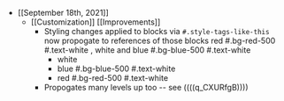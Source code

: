 - [[September 18th, 2021]]
    - [[Customization]] [[Improvements]]
        - Styling changes applied to blocks via `#.style-tags-like-this` now propogate to references of those blocks red #.bg-red-500  #.text-white , white and blue #.bg-blue-500 #.text-white 
            - white
            - blue #.bg-blue-500 #.text-white 
            - red #.bg-red-500  #.text-white 
        - Propogates many levels up too -- see ((((q_CXURfgB)))) 
